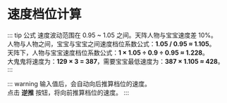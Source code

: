 # 速度档位计算

::: tip 公式
速度波动范围在 0.95 ~ 1.05 之间。天阵人物与宝宝速度差 10%。  
人物与人物之间，宝宝与宝宝之间速度档位系数公式：**1.05 / 0.95 ≈ 1.105**。  
天阵下，人物与宝宝速度档位系数公式：**1 × 1.05 ÷ 0.9 ÷ 0.95 ≈ 1.228**。  
大鬼鬼将速度为：**129 × 3 = 387**，需要宝宝最低速度为：**387 × 1.105 ≈ 428**。
:::

::: warning
输入值后，会自动向后推算档位的速度。  
点击 **逆推** 按钮，将向前推算档位的速度。
:::

<Speed />
